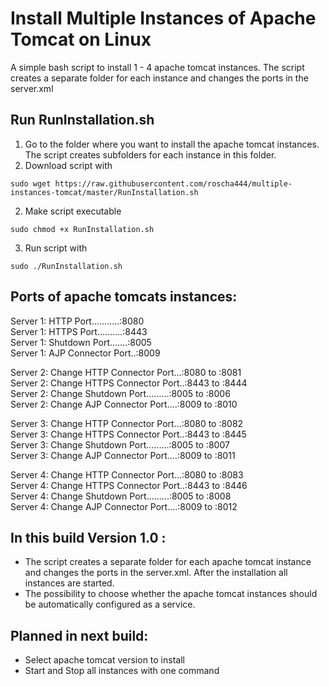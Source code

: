 # Install Multiple Instances of Apache Tomcat on Linux 
A simple bash script to install 1 - 4 apache tomcat instances.
The script creates a separate folder for each instance and changes the ports in the server.xml

## Run RunInstallation.sh

1. Go to the folder where you want to install the apache tomcat instances. The script creates subfolders for each instance in this folder.
2. Download script with
```
sudo wget https://raw.githubusercontent.com/roscha444/multiple-instances-tomcat/master/RunInstallation.sh
```
2. Make script executable
```
sudo chmod +x RunInstallation.sh
```
3. Run script with 
```
sudo ./RunInstallation.sh
```

## Ports of apache tomcats instances:

Server 1: HTTP Port...........:8080 <br />
Server 1: HTTPS Port..........:8443 <br />
Server 1: Shutdown Port.......:8005 <br />
Server 1: AJP Connector Port..:8009 <br />

Server 2: Change HTTP Connector Port...:8080 to :8081 <br />
Server 2: Change HTTPS Connector Port..:8443 to :8444 <br />
Server 2: Change Shutdown Port.........:8005 to :8006 <br />
Server 2: Change AJP Connector Port....:8009 to :8010 <br />

Server 3: Change HTTP Connector Port...:8080 to :8082 <br />
Server 3: Change HTTPS Connector Port..:8443 to :8445 <br />
Server 3: Change Shutdown Port.........:8005 to :8007 <br />
Server 3: Change AJP Connector Port....:8009 to :8011 <br />

Server 4: Change HTTP Connector Port...:8080 to :8083 <br />
Server 4: Change HTTPS Connector Port..:8443 to :8446 <br />
Server 4: Change Shutdown Port.........:8005 to :8008 <br />
Server 4: Change AJP Connector Port....:8009 to :8012 <br />

## In this build Version 1.0 :
* The script creates a separate folder for each apache tomcat instance and changes the ports in the server.xml. After the installation all instances are started.
* The possibility to choose whether the apache tomcat instances should be automatically configured as a service.

## Planned in next build:
* Select apache tomcat version to install
* Start and Stop all instances with one command
